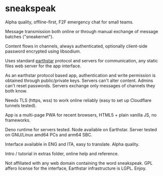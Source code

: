 # sneakspeak #

Alpha quality, offline-first, F2F emergency chat for small teams.

Message transmission both online or through manual exchange of message batches ("sneakernet").

Content flows in channels, always authenticated, optionally client-side password encrypted using libsodium. 

Uses standard [earthstar](https://earthstar-project.org) protocol and servers for communication, any static files web server for the app interface.

As an earthstar protocol based app, authentication and write permission is obtained through public/private keys. Servers can't alter content. Admins can't reset passwords. Servers exchange only messages of channels they both know.

Needs TLS (https, wss) to work online reliably (easy to set up Cloudflare tunnels tested).

App is a multi-page PWA for recent browsers, HTML5 + plain vanilla JS, no frameworks.

Deno runtime for servers tested. Node available on Earthstar. Server tested on GNU/Linux amd64 PCs and arm64 SBC.

Interface available in ENG and ITA, easy to translate. Alpha quality.

Intro / tutorial in extras folder, online help and reference.

Not affiliated with any web domain containing the word sneakspeak. GPL affero license for the interface, Earthstar infrastructure is LGPL. Enjoy.
